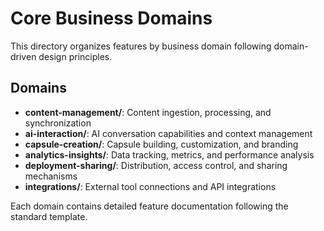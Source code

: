 # Core Business Domains

This directory organizes features by business domain following domain-driven design principles.

## Domains

- **content-management/**: Content ingestion, processing, and synchronization
- **ai-interaction/**: AI conversation capabilities and context management
- **capsule-creation/**: Capsule building, customization, and branding
- **analytics-insights/**: Data tracking, metrics, and performance analysis
- **deployment-sharing/**: Distribution, access control, and sharing mechanisms
- **integrations/**: External tool connections and API integrations

Each domain contains detailed feature documentation following the standard template.
